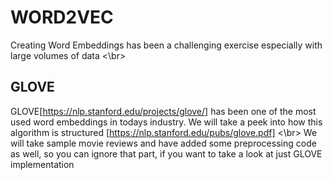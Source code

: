 # WORD2VEC

Creating Word Embeddings has been a challenging exercise especially with large volumes of data <\br>

## GLOVE
GLOVE[https://nlp.stanford.edu/projects/glove/] has been one of the most used word embeddings in todays industry. We will take a peek into how this algorithm is structured [https://nlp.stanford.edu/pubs/glove.pdf] <\br>
We will take sample movie reviews and have added some preprocessing code as well, so you can ignore that part, if you want to take a look at just GLOVE implementation
